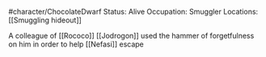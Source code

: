 #character/ChocolateDwarf 
Status: Alive
Occupation: Smuggler
Locations: [[Smuggling hideout]]


A colleague of [[Rococo]]
[[Jodrogon]] used the hammer of forgetfulness on him in order to help [[Nefasi]] escape